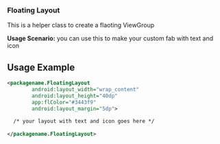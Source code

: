 ### Floating Layout
This is a helper class to create a flaoting ViewGroup

**Usage Scenario:** you can use this to make your custom fab with text and icon 


## Usage Example
```xml
<packagename.FloatingLayout
        android:layout_width="wrap_content"
        android:layout_height="40dp"
        app:flColor="#3443f9"
        android:layout_margin="5dp">
        
  /* your layout with text and icon goes here */
  
</packagename.FloatingLayout>
```

